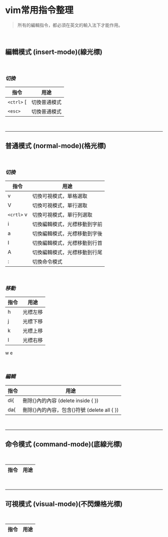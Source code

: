 # vim常用指令整理

>所有的編輯指令，都必須在英文的輸入法下才能作用。

<br/>

## **編輯模式 (insert-mode)(線光標)**

<br/>

### *切換*
指令|用途
---|---
`<ctrl>` [|切換普通模式
`<esc>`|切換普通模式

<br/>

---

## **普通模式 (normal-mode)(格光標)**

<br/>

### *切換*
指令|用途
---|---
v|切換可視模式，單格選取
V|切換可視模式，單行選取
`<crtl>` v|切換可視模式，單行列選取
i|切換編輯模式，光標移動到字前
a|切換編輯模式，光標移動到字後
I|切換編輯模式，光標移動到行首
A|切換編輯模式，光標移動到行尾
:|切換命令模式

<br/>

### *移動*
指令|用途
---|---
h|光標左移
j|光標下移
k|光標上移
l|光標右移
w
e

<br/>

### *編輯*

指令|用途
---|---
di{|刪除{}內的內容 (delete inside { })
da{|刪除{}內的內容，包含{}符號 (delete all { })

<br/>

---

## **命令模式 (command-mode)(底線光標)**

<br/>

指令|用途
---|---

<br/>

---

## **可視模式 (visual-mode)(不閃爍格光標)**

<br/>

指令|用途
---|---